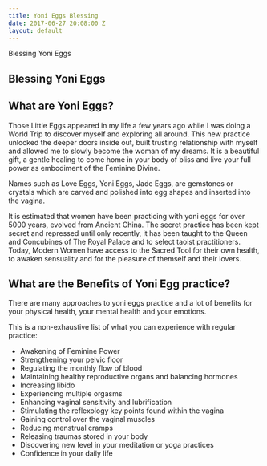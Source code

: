 ```yaml
---
title: Yoni Eggs Blessing
date: 2017-06-27 20:08:00 Z
layout: default
---
```

<section id="home" class="module-hero module-parallax module-fade module-full-height bg-dark-50" data-background="{{ site.baseurl }}{% link /assets/images2/28.jpg %}">

  <div class="hs-caption container">
    <div class="caption-content">
      <div class="hs-title-size-3 font-alt m-b-20">
      Blessing Yoni Eggs
      </div>
    </div>
  </div>

</section >

<div class="wrapper">
<div class="container-fluid">

<div class="row relative">

<div class="col-sm-12 col-md-12">

<section id="bless" markdown="1">



# Blessing Yoni Eggs

## What are Yoni Eggs?

Those Little Eggs appeared in my life a few years ago while I was doing a World Trip to discover myself and exploring all around.
This new practice unlocked the deeper doors inside out, built trusting relationship with myself and allowed me to slowly become the woman of my dreams. It is a beautiful gift, a gentle healing to come home in your body of bliss and live your full power as embodiment of the Feminine Divine.

<span class="pink-font">Names such as Love Eggs, Yoni Eggs, Jade Eggs,  are gemstones or crystals which are carved and polished into egg shapes and inserted into the vagina. </span>

It is estimated that women have been practicing with yoni eggs for over 5000 years, evolved from Ancient China. The secret practice has been kept secret and repressed until only recently, it has been taught to the Queen and Concubines of The Royal Palace and to select taoist practitioners.
Today, Modern Women have access to the Sacred Tool for their own health, to awaken sensuality and for the pleasure of themself and their lovers.


## What are the Benefits of Yoni Egg practice?

There are many approaches to yoni eggs practice and a lot of benefits for your physical health, your mental health  and your emotions.

This is a non-exhaustive list of what you can experience with regular practice:
 - Awakening of Feminine Power
 - Strengthening your pelvic floor
 - Regulating the monthly flow of blood
 - Maintaining healthy reproductive organs and balancing hormones
 - Increasing libido
 - Experiencing multiple orgasms
 - Enhancing vaginal sensitivity and lubrification
 - Stimulating the reflexology key points found within the vagina
 - Gaining control over the vaginal muscles
 - Reducing menstrual cramps
 - Releasing traumas stored in your body
 - Discovering new level in your meditation or yoga practices
 - Confidence in your daily life


 </section>

 </div>
 </div>
 </div>
 </div>
